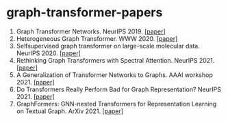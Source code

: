 # graph-transformer-papers

1. Graph Transformer Networks. NeurIPS 2019. [[paper]](https://arxiv.org/pdf/1911.06455.pdf)
1. Heterogeneous Graph Transformer. WWW 2020. [[paper]](https://arxiv.org/abs/2003.01332)
1. Selfsupervised graph transformer on large-scale molecular data. NeurIPS 2020. [[paper]](https://arxiv.org/abs/2007.02835)
1. Rethinking Graph Transformers with Spectral Attention. NeurIPS 2021. [[paper]](https://arxiv.org/abs/2106.03893)
1. A Generalization of Transformer Networks to Graphs. AAAI workshop 2021. [[paper]](https://arxiv.org/pdf/2012.09699.pdf) 
1. Do Transformers Really Perform Bad for Graph Representation? NeurIPS 2021. [[paper]](https://arxiv.org/abs/2106.05234)
1. GraphFormers: GNN-nested Transformers for Representation Learning on Textual Graph. ArXiv 2021. [[paper]](https://arxiv.org/pdf/2105.02605.pdf)
